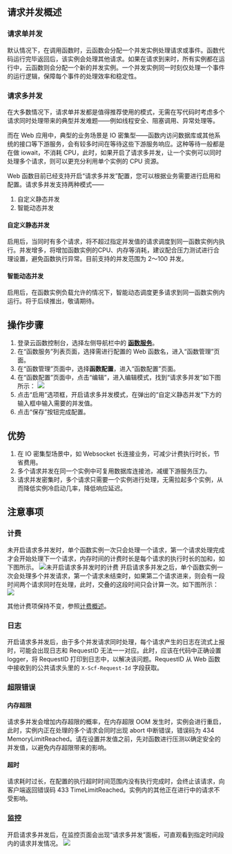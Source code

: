 ## 请求并发概述
### 请求单并发
默认情况下，在调用函数时，云函数会分配一个并发实例处理请求或事件。函数代码运行完毕返回后，该实例会处理其他请求。如果在请求到来时，所有实例都在运行中，云函数则会分配一个新的并发实例。一个并发实例同一时刻仅处理一个事件的运行逻辑，保障每个事件的处理效率和稳定性。

### 请求多并发
在大多数情况下，请求单并发都是值得推荐使用的模式，无需在写代码时考虑多个请求同时处理带来的典型并发难题——例如线程安全、阻塞调用、异常处理等。

而在 Web 应用中，典型的业务场景是 IO 密集型——函数内访问数据库或其他系统的接口等下游服务，会有较多时间在等待这些下游服务响应。这种等待一般都是在做 iowait，不消耗 CPU，此时，如果开启了请求多并发，让一个实例可以同时处理多个请求，则可以更充分利用单个实例的 CPU 资源。

Web 函数目前已经支持开启“请求多并发”配置，您可以根据业务需要进行启用和配置。请求多并发支持两种模式——
1. 自定义静态并发
2. 智能动态并发

#### 自定义静态并发
启用后，当同时有多个请求，将不超过指定并发值的请求调度到同一函数实例内执行。并发增多，将增加函数实例的CPU、内存等消耗，建议配合压力测试进行合理设置，避免函数执行异常。目前支持的并发范围为 2～100 并发。

#### 智能动态并发
启用后，在函数实例负载允许的情况下，智能动态调度更多请求到同一函数实例内运行。将于后续推出，敬请期待。

## 操作步骤
1. 登录云函数控制台，选择左侧导航栏中的 **[函数服务](https://console.cloud.tencent.com/scf/list)**。
2. 在“函数服务”列表页面，选择需进行配置的 Web 函数名，进入“函数管理”页面。
3. 在“函数管理”页面中，选择**函数配置**，进入“函数配置”页面。
4. 在“函数配置”页面中，点击“编辑”，进入编辑模式，找到“请求多并发”如下图所示：
![](https://qcloudimg.tencent-cloud.cn/raw/3231fc273649a2b7ec8785c7d6f713f8.png)
5. 点击“启用”选项框，开启请求多并发模式，在弹出的“自定义静态并发”下方的输入框中输入需要的并发值。
6. 点击“保存”按钮完成配置。

## 优势
1. 在 IO 密集型场景中，如 Websocket 长连接业务，可减少计费执行时长，节省费用。
2. 多个请求并发在同一个实例中可复用数据库连接池，减缓下游服务压力。
3. 请求并发密集时，多个请求只需要一个实例进行处理，无需拉起多个实例，从而降低实例冷启动几率，降低响应延迟。

## 注意事项
### 计费
未开启请求多并发时，单个函数实例一次只会处理一个请求，第一个请求处理完成才会开始处理下一个请求，内存时间的计费时长是每个请求的执行时长的加和，如下图所示。
![未开启请求多并发时的计费](https://qcloudimg.tencent-cloud.cn/raw/97581bf1ea06f6ead6d0d8903c4ada7b.png)
开启请求多并发之后，单个函数实例一次会处理多个并发请求，第一个请求未结束时，如果第二个请求进来，则会有一段时间两个请求同时在处理，此时，交叠的这段时间只会计算一次。如下图所示：
![](https://qcloudimg.tencent-cloud.cn/raw/f4291dacd007dd7d476fffc5bd8f79d1.png)

其他计费项保持不变，参照[计费概述](https://cloud.tencent.com/document/product/583/17299)。

### 日志
开启请求多并发后，由于多个并发请求同时处理，每个请求产生的日志在流式上报时，可能会出现日志和 RequestID 无法一一对应。此时，应该在代码中正确设置 logger，将 RequestID 打印到日志中，以解决该问题。RequestID 从 Web 函数中接收到的公共请求头里的 `X-Scf-Request-Id` 字段获取。 

### 超限错误
#### 内存超限
请求多并发会增加内存超限的概率，在内存超限 OOM 发生时，实例会进行重启，此时，实例内正在处理的多个请求会同时出现 abort 中断错误，错误码为 434 MemoryLimitReached。请在设置并发值之前，先对函数进行压测以确定安全的并发值，以避免内存超限带来的影响。

#### 超时
请求耗时过长，在配置的执行超时时间范围内没有执行完成时，会终止该请求，向客户端返回错误码 433 TimeLimitReached。实例内的其他正在进行中的请求不受影响。

### 监控
开启请求多并发后，在监控页面会出现“请求多并发”面板，可直观看到指定时间段内的请求并发情况。
![](https://qcloudimg.tencent-cloud.cn/raw/01cf2dca9661068f5434dfd30d0c2686.png)